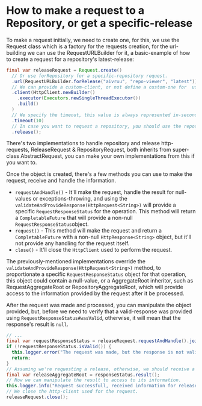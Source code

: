 # How to make a request to a Repository, or get a specific-release

To make a request initially, we need to create one, for this, we use the Request class which is a factory for the
requests creation, for the url-building we can use the RequestURLBuilder for it, a basic-example of how to create a request
for a repository's latest-release:

```java
final var releaseRequest = Request.create()
  // Or use forRepository for a specific-repository request.
  .url(RequestURLBuilder.forRelease("aivruu", "repo-viewer", "latest"))
  // We can provide a custom-client, or not define a custom-one for  use the default-one the library provides.
  .client(HttpClient.newBuilder()
    .executor(Executors.newSingleThreadExecutor())
    .build()
  )
  // We specify the timeout, this value is always represented in-seconds.
  .timeout(10)
  // In case you want to request a repository, you should use the repository() method to get a RepositoryRequest object.
  .release();
```

There's two implementations to handle repository and release http-requests, ReleaseRequest & RepositoryRequest, both
inherits from super-class AbstractRequest, you can make your own implementations from this if you want to.

Once the object is created, there's a few methods you can use to make the request, receive and handle the information.
* `requestAndHandle()` - It'll make the request, handle the result for null-values or exceptions-throwing, and using the 
  `validateAndProvideResponse(HttpRequest<String>)` will provide a specific `RequestResponseStatus` for the operation.
  This method will return a `CompletableFuture` that will provide a non-null `RequestResponseStatus`object.
* `request()` - This method will make the request and return a `CompletableFuture` with a non-null `HttpResponse<String>`
  object, but it'll not provide any handling for the request itself.
* `close()` - It'll close the `HttpClient` used to perform the request.

The previously-mentioned implementations override the `validateAndProvideResponse(HttpRequest<String>)` method, to proportionate
a specific `RequestResponseStatus` object for that operation, this object could contain a null-value, or a AggregateRoot
inheritor, such as RequestAggregateRoot or RepositoryAggregateRoot, which will provide access to the information provided
by the request after it be processed.

After the request was made and processed, you can manipulate the object provided, but, before we need to verify that a valid-response
was provided using `RequestResponseStatus#wasValid`, otherwise, it will mean that the response's result is `null`.

```java
// ...
final var requestResponseStatus = releaseRequest.requestAndHandle().join;
if (!requestResponseStatus.isValid()) {
  this.logger.error("The request was made, but the response is not valid, status-code: {}", responseStatus.status());
  return;
}
// Assuming we're requesting a release, otherwise, we should receive a RepositoryAggregateRoot.
final var releaseAggregateRoot = responseStatus.result();
// Now we can manipulate the result to access to its information.
this.logger.info("Request successfull, received information for release with id: {}", releaseAggregateRoot.id());
// We close the http-client used for the request.
releaseRequest.close();
```
